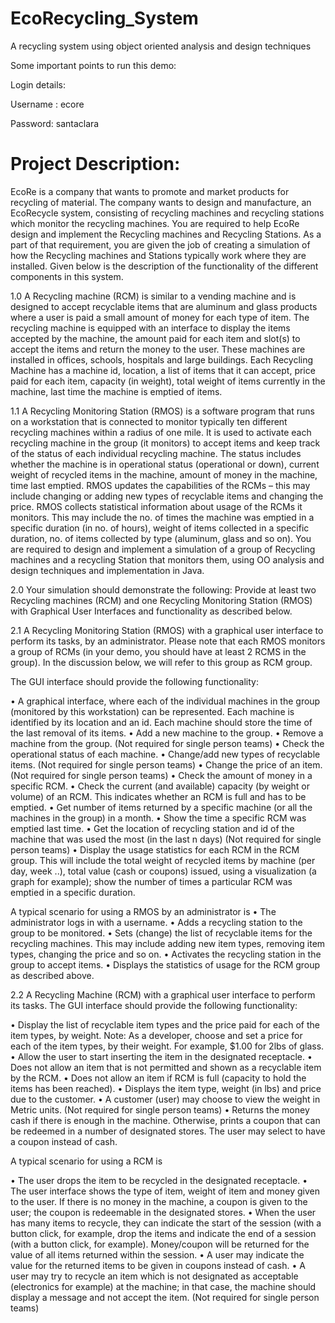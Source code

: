 # EcoRecycling_System

A recycling system using object oriented analysis and design techniques

Some important points to run this demo:

Login details:

Username : ecore

Password: santaclara

# Project Description:

EcoRe is a company that wants to promote and market products for recycling of material. The company wants to design and manufacture, an EcoRecycle system, consisting of recycling machines and recycling stations which monitor the recycling machines. 
You are required to help EcoRe design and implement the Recycling machines and Recycling Stations.  As a part of that requirement, you are given the job of creating a simulation of how the Recycling machines and Stations typically work where they are installed.
Given below is the description of the functionality of the different components in this system.

1.0 A Recycling machine (RCM) is similar to a vending machine and is designed to accept recyclable items that are aluminum and glass products where a user is paid a small amount of money for each type of item. The recycling machine is equipped with an interface to display the items accepted by the machine, the amount paid for each item and slot(s) to accept the items and return the money to the user. These machines are installed in offices, schools, hospitals and large buildings. Each Recycling Machine has a machine id, location, a list of items that it can accept, price paid for each item, capacity (in weight), total weight of items currently in the machine, last time the machine is emptied of items. 

1.1 A Recycling Monitoring Station (RMOS) is a software program that runs on a workstation that is connected to monitor typically ten different recycling machines within a radius of one mile. It is used to activate each recycling machine in the group (it monitors) to accept items and keep track of the status of each individual recycling machine. The status includes whether the machine is in operational status (operational or down), current weight of recycled items in the machine, amount of money in the machine, time last emptied.  RMOS updates the capabilities of the RCMs – this may include changing or adding new types of recyclable items and changing the price. RMOS collects statistical information about usage of the RCMs it monitors. This may include the no. of times the machine was emptied in a specific duration (in no. of hours), weight of items collected in a specific duration, no. of items collected by type (aluminum, glass and so on).
You are required to design and implement a simulation of a group of Recycling machines and a recycling Station that monitors them, using OO analysis and design techniques and implementation in Java. 

2.0	 Your simulation should demonstrate the following:
Provide at least two Recycling machines (RCM) and one Recycling Monitoring Station (RMOS) with Graphical User Interfaces and functionality as described below.

2.1	A Recycling Monitoring Station (RMOS) with a graphical user interface to perform its tasks, by an administrator. Please note that each RMOS monitors a group of RCMs (in your demo, you should have at least 2 RCMS in the group). In the discussion below, we will refer to this group as RCM group.

The GUI interface should provide the following functionality:

•	A graphical interface, where each of the individual machines in the group (monitored by this workstation) can be represented. Each machine is identified by its location and an id. Each machine should store the time of the last removal of its items.
•	Add a new machine to the group.
•	Remove a machine from the group. (Not required for single person teams)
•	Check the operational status of each machine.
•	Change/add new types of recyclable items. (Not required for single person teams)
•	Change the price of an item. (Not required for single person teams)
•	Check the amount of money in a specific RCM.
•	Check the current (and available) capacity (by weight or volume) of an RCM. This indicates whether an RCM is full and has to be emptied.
•	Get number of items returned by a specific machine (or all the machines in the group) in a month.
•	Show the time a specific RCM was emptied last time.
•	Get the location of recycling station and id of the machine that was used the most (in the last n days) (Not required for single person teams)
•	Display the usage statistics for each RCM in the RCM group. This will include the total weight of recycled items by machine (per day, week ..), total value (cash or coupons) issued, using a visualization (a graph for example); show the number of times a particular RCM was emptied in a specific duration. 

A typical scenario for using a RMOS by an administrator is
•	The administrator logs in with a username.
•	Adds a recycling station to the group to be monitored. 
•	Sets (change) the list of recyclable items for the recycling machines. This may include adding new item types, removing item types, changing the price and so on.
•	Activates the recycling station in the group to accept items.
•	Displays the statistics of usage for the RCM group as described above.

2.2 A Recycling Machine (RCM) with a graphical user interface to perform its tasks. The GUI interface should provide the following functionality:

•	Display the list of recyclable item types and the price paid for each of the item types, by weight. Note: As a developer, choose and set a price for each of the item types, by their weight. For example, $1.00 for 2lbs of glass. 
•	Allow the user to start inserting the item in the designated receptacle.
•	Does not allow an item that is not permitted and shown as a recyclable item by the RCM.
•	Does not allow an item if RCM is full (capacity to hold the items has been reached).
•	Displays the item type, weight (in lbs) and price due to the customer. 
•	A customer (user) may choose to view the weight in Metric units. (Not required for single person teams)
•	Returns the money cash if there is enough in the machine. Otherwise, prints a coupon that can be redeemed in a number of designated stores. The user may select to have a coupon instead of cash.

A typical scenario for using a RCM is

•	The user drops the item to be recycled in the designated receptacle.
•	The user interface shows the type of item, weight of item and money given to the user. If there is no money in the machine, a coupon is given to the user; the coupon is redeemable in the designated stores.
•	When the user has many items to recycle, they can indicate the start of the session (with a button click, for example, drop the items and indicate the end of a session (with a button click, for example). Money/coupon will be returned for the value of all items returned within the session.
•	A user may indicate the value for the returned items to be given in coupons instead of cash.
•	A user may try to recycle an item which is not designated as acceptable (electronics for example) at the machine; in that case, the machine should display a message and not accept the item. (Not required for single person teams)




  
